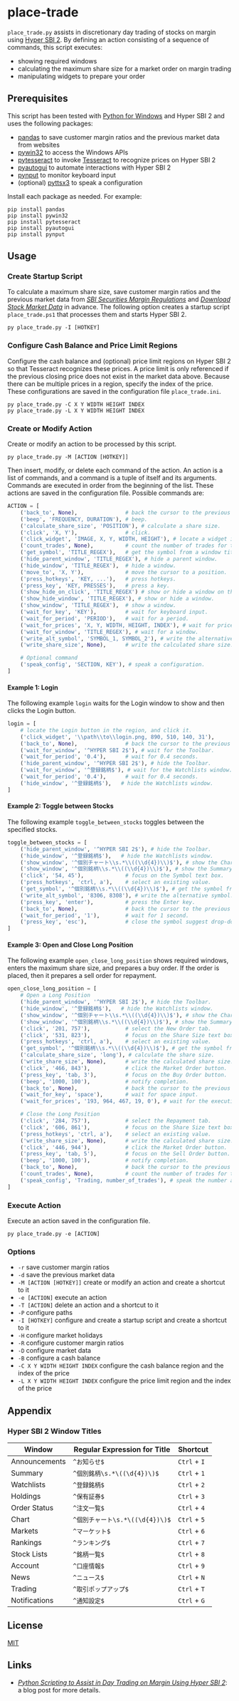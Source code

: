 # place-trade #

<!-- Python script that assists in discretionary day trading of stocks
on margin using Hyper SBI 2 -->

<!-- hypersbi2 python pandas pywin32 pytesseract tesseract pyautogui
pynput pyttsx3 -->

`place_trade.py` assists in discretionary day trading of stocks on
margin using [Hyper SBI
2](https://go.sbisec.co.jp/lp/lp_hyper_sbi2_211112.html).  By defining
an action consisting of a sequence of commands, this script executes:

  * showing required windows
  * calculating the maximum share size for a market order on margin
    trading
  * manipulating widgets to prepare your order

## Prerequisites ##

This script has been tested with [Python for
Windows](https://www.python.org/downloads/windows/) and Hyper SBI 2
and uses the following packages:

  * [pandas](https://pandas.pydata.org/) to save customer margin
    ratios and the previous market data from websites
  * [pywin32](https://github.com/mhammond/pywin32) to access the
    Windows APIs
  * [pytesseract](https://github.com/madmaze/pytesseract) to invoke
    [Tesseract](https://tesseract-ocr.github.io/) to recognize prices
    on Hyper SBI 2
  * [pyautogui](https://pyautogui.readthedocs.io/en/latest/index.html)
    to automate interactions with Hyper SBI 2
  * [pynput](https://github.com/moses-palmer/pynput) to monitor
    keyboard input
  * (optional) [pyttsx3](https://github.com/nateshmbhat/pyttsx3) to
    speak a configuration

Install each package as needed.  For example:

``` batchfile
pip install pandas
pip install pywin32
pip install pytesseract
pip install pyautogui
pip install pynput
```

## Usage ##

### Create Startup Script ###

To calculate a maximum share size, save customer margin ratios and the
previous market data from [*SBI Securities Margin
Regulations*](https://search.sbisec.co.jp/v2/popwin/attention/stock/margin_M29.html)
and [*Download Stock Market Data*](https://kabudata-dll.com/) in
advance.  The following option creates a startup script
`place_trade.ps1` that processes them and starts Hyper SBI 2.

``` batchfile
py place_trade.py -I [HOTKEY]
```

### Configure Cash Balance and Price Limit Regions ###

Configure the cash balance and (optional) price limit regions on Hyper
SBI 2 so that Tesseract recognizes these prices.  A price limit is
only referenced if the previous closing price does not exist in the
market data above.  Because there can be multiple prices in a region,
specify the index of the price.  These configurations are saved in the
configuration file `place_trade.ini`.

``` batchfile
py place_trade.py -C X Y WIDTH HEIGHT INDEX
py place_trade.py -L X Y WIDTH HEIGHT INDEX
```

### Create or Modify Action ###

Create or modify an action to be processed by this script.

``` batchfile
py place_trade.py -M [ACTION [HOTKEY]]
```

Then insert, modify, or delete each command of the action.  An action
is a list of commands, and a command is a tuple of itself and its
arguments.  Commands are executed in order from the beginning of the
list.  These actions are saved in the configuration file.  Possible
commands are:

``` python
ACTION = [
    ('back_to', None),               # back the cursor to the previous position.
    ('beep', 'FREQUENCY, DURATION'), # beep.
    ('calculate_share_size', 'POSITION'), # calculate a share size.
    ('click', 'X, Y'),               # click.
    ('click_widget', 'IMAGE, X, Y, WIDTH, HEIGHT'), # locate a widget image in a region, and click it.
    ('count_trades', None),          # count the number of trades for the day.
    ('get_symbol', 'TITLE_REGEX'),   # get the symbol from a window title.
    ('hide_parent_window', 'TITLE_REGEX'), # hide a parent window.
    ('hide_window', 'TITLE_REGEX'),  # hide a window.
    ('move_to', 'X, Y'),             # move the cursor to a position.
    ('press_hotkeys', 'KEY, ...'),   # press hotkeys.
    ('press_key', 'KEY, PRESSES'),   # press a key.
    ('show_hide_on_click', 'TITLE_REGEX') # show or hide a window on the middle click.
    ('show_hide_window', 'TITLE_REGEX'), # show or hide a window.
    ('show_window', 'TITLE_REGEX'),  # show a window.
    ('wait_for_key', 'KEY'),         # wait for keyboard input.
    ('wait_for_period', 'PERIOD'),   # wait for a period.
    ('wait_for_prices', 'X, Y, WIDTH, HEIGHT, INDEX'), # wait for prices to be displayed in a region.
    ('wait_for_window', 'TITLE_REGEX'), # wait for a window.
    ('write_alt_symbol', 'SYMBOL_1, SYMBOL_2'), # write the alternative symbol.
    ('write_share_size', None),      # write the calculated share size.

    # Optional command
    ('speak_config', 'SECTION, KEY'), # speak a configuration.
]
```

#### Example 1: Login ####

The following example `login` waits for the Login window to show and
then clicks the Login button.

``` python
login = [
    # locate the Login button in the region, and click it.
    ('click_widget', '\\path\\to\\login.png, 890, 510, 140, 31'),
    ('back_to', None),               # back the cursor to the previous position.
    ('wait_for_window', '^HYPER SBI 2$'), # wait for the Toolbar.
    ('wait_for_period', '0.4'),      # wait for 0.4 seconds.
    ('hide_parent_window', '^HYPER SBI 2$'), # hide the Toolbar.
    ('wait_for_window', '^登録銘柄$'), # wait for the Watchlists window.
    ('wait_for_period', '0.4'),      # wait for 0.4 seconds.
    ('hide_window', '^登録銘柄$'),   # hide the Watchlists window.
]
```

#### Example 2: Toggle between Stocks ####

The following example `toggle_between_stocks` toggles between the
specified stocks.

``` python
toggle_between_stocks = [
    ('hide_parent_window', '^HYPER SBI 2$'), # hide the Toolbar.
    ('hide_window', '^登録銘柄$'),   # hide the Watchlists window.
    ('show_window', '^個別チャート\\s.*\\((\\d{4})\\)$'), # show the Chart window.
    ('show_window', '^個別銘柄\\s.*\\((\\d{4})\\)$'), # show the Summary window.
    ('click', '54, 45'),             # focus on the Symbol text box.
    ('press_hotkeys', 'ctrl, a'),    # select an existing value.
    ('get_symbol', '^個別銘柄\\s.*\\((\\d{4})\\)$'), # get the symbol from the Summary window.
    ('write_alt_symbol', '8306, 8308'), # write the alternative symbol.
    ('press_key', 'enter'),          # press the Enter key.
    ('back_to', None),               # back the cursor to the previous position.
    ('wait_for_period', '1'),        # wait for 1 second.
    ('press_key', 'esc'),            # close the symbol suggest drop-down list.
]
```

#### Example 3: Open and Close Long Position ####

The following example `open_close_long_position` shows required
windows, enters the maximum share size, and prepares a buy order.  If
the order is placed, then it prepares a sell order for repayment.

``` python
open_close_long_position = [
    # Open a Long Position
    ('hide_parent_window', '^HYPER SBI 2$'), # hide the Toolbar.
    ('hide_window', '^登録銘柄$'),   # hide the Watchlists window.
    ('show_window', '^個別チャート\\s.*\\((\\d{4})\\)$'), # show the Chart window.
    ('show_window', '^個別銘柄\\s.*\\((\\d{4})\\)$'), # show the Summary window.
    ('click', '201, 757'),           # select the New Order tab.
    ('click', '531, 823'),           # focus on the Share Size text box.
    ('press_hotkeys', 'ctrl, a'),    # select an existing value.
    ('get_symbol', '^個別銘柄\\s.*\\((\\d{4})\\)$'), # get the symbol from the Summary window.
    ('calculate_share_size', 'long'), # calculate the share size.
    ('write_share_size', None),      # write the calculated share size.
    ('click', '466, 843'),           # click the Market Order button.
    ('press_key', 'tab, 3'),         # focus on the Buy Order button.
    ('beep', '1000, 100'),           # notify completion.
    ('back_to', None),               # back the cursor to the previous position.
    ('wait_for_key', 'space'),       # wait for space input.
    ('wait_for_prices', '193, 964, 467, 19, 0'), # wait for the execution.

    # Close the Long Position
    ('click', '284, 757'),           # select the Repayment tab.
    ('click', '606, 861'),           # focus on the Share Size text box.
    ('press_hotkeys', 'ctrl, a'),    # select an existing value.
    ('write_share_size', None),      # write the calculated share size.
    ('click', '446, 944'),           # click the Market Order button.
    ('press_key', 'tab, 5'),         # focus on the Sell Order button.
    ('beep', '1000, 100'),           # notify completion.
    ('back_to', None),               # back the cursor to the previous position.
    ('count_trades', None),          # count the number of trades for the day.
    ('speak_config', 'Trading, number_of_trades'), # speak the number above.
]
```

### Execute Action ###

Execute an action saved in the configuration file.

``` batchfile
py place_trade.py -e [ACTION]
```

### Options ###

  * `-r` save customer margin ratios
  * `-d` save the previous market data
  * `-M [ACTION [HOTKEY]]` create or modify an action and create a
    shortcut to it
  * `-e [ACTION]` execute an action
  * `-T [ACTION]` delete an action and a shortcut to it
  * `-P` configure paths
  * `-I [HOTKEY]` configure and create a startup script and create a
    shortcut to it
  * `-H` configure market holidays
  * `-R` configure customer margin ratios
  * `-D` configure market data
  * `-B` configure a cash balance
  * `-C X Y WIDTH HEIGHT INDEX` configure the cash balance region and
    the index of the price
  * `-L X Y WIDTH HEIGHT INDEX` configure the price limit region and
    the index of the price

## Appendix ##

### Hyper SBI 2 Window Titles ###

| Window        | Regular Expression for Title    | Shortcut     |
|---------------|---------------------------------|--------------|
| Announcements | `^お知らせ$`                    | `Ctrl` + `I` |
| Summary       | `^個別銘柄\s.*\((\d{4})\)$`     | `Ctrl` + `1` |
| Watchlists    | `^登録銘柄$`                    | `Ctrl` + `2` |
| Holdings      | `^保有証券$`                    | `Ctrl` + `3` |
| Order Status  | `^注文一覧$`                    | `Ctrl` + `4` |
| Chart         | `^個別チャート\s.*\((\d{4})\)$` | `Ctrl` + `5` |
| Markets       | `^マーケット$`                  | `Ctrl` + `6` |
| Rankings      | `^ランキング$`                  | `Ctrl` + `7` |
| Stock Lists   | `^銘柄一覧$`                    | `Ctrl` + `8` |
| Account       | `^口座情報$`                    | `Ctrl` + `9` |
| News          | `^ニュース$`                    | `Ctrl` + `N` |
| Trading       | `^取引ポップアップ$`            | `Ctrl` + `T` |
| Notifications | `^通知設定$`                    | `Ctrl` + `G` |

## License ##

[MIT](LICENSE.md)

## Links ##

  * [*Python Scripting to Assist in Day Trading on Margin Using Hyper
    SBI 2*](): a blog post for more details.
